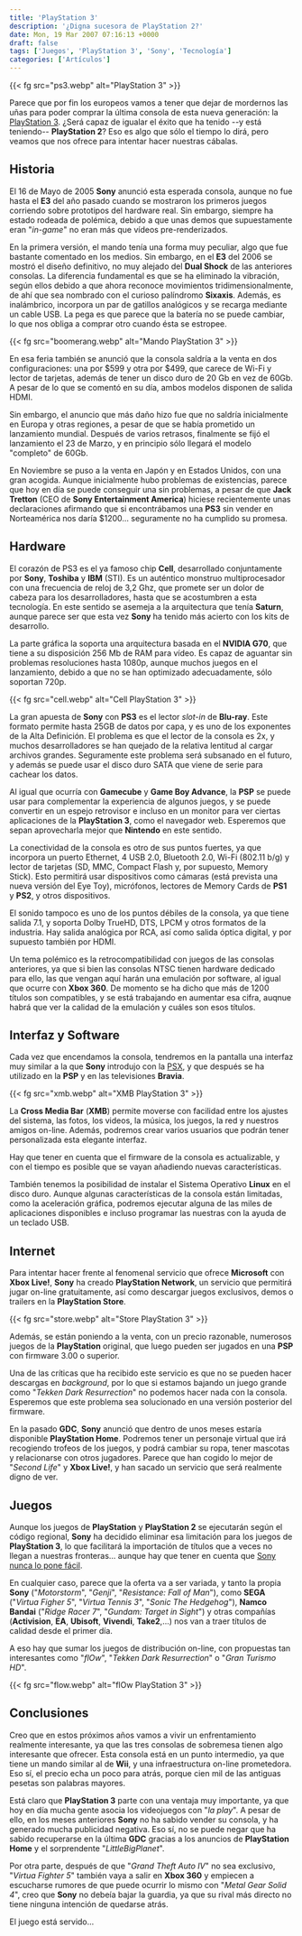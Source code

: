 ```yaml
---
title: 'PlayStation 3'
description: '¿Digna sucesora de PlayStation 2?'
date: Mon, 19 Mar 2007 07:16:13 +0000
draft: false
tags: ['Juegos', 'PlayStation 3', 'Sony', 'Tecnología']
categories: ['Artículos']
---
```


{{< fg src="ps3.webp" alt="PlayStation 3" >}}

Parece que por fin los europeos vamos a tener que dejar de mordernos las uñas para poder comprar la última consola de esta nueva generación: la [PlayStation 3](http://es.wikipedia.org/wiki/PlayStation_3). ¿Será capaz de igualar el éxito que ha tenido --y está teniendo-- **PlayStation 2**? Eso es algo que sólo el tiempo lo dirá, pero veamos que nos ofrece para intentar hacer nuestras cábalas.

## Historia

El 16 de Mayo de 2005 **Sony** anunció esta esperada consola, aunque no fue hasta el **E3** del año pasado cuando se mostraron los primeros juegos corriendo sobre prototipos del hardware real. Sin embargo, siempre ha estado rodeada de polémica, debido a que unas demos que supuestamente eran "_in-game_" no eran más que vídeos pre-renderizados.

En la primera versión, el mando tenía una forma muy peculiar, algo que fue bastante comentado en los medios. Sin embargo, en el **E3** del 2006 se mostró el diseño definitivo, no muy alejado del **Dual Shock** de las anteriores consolas. La diferencia fundamental es que se ha eliminado la vibración, según ellos debido a que ahora reconoce movimientos tridimensionalmente, de ahí que sea nombrado con el curioso palíndromo **Sixaxis**. Además, es inalámbrico, incorpora un par de gatillos analógicos y se recarga mediante un cable USB. La pega es que parece que la batería no se puede cambiar, lo que nos obliga a comprar otro cuando ésta se estropee.

{{< fg src="boomerang.webp" alt="Mando PlayStation 3" >}}

En esa feria también se anunció que la consola saldría a la venta en dos configuraciones: una por $599 y otra por $499, que carece de Wi-Fi y lector de tarjetas, además de tener un disco duro de 20 Gb en vez de 60Gb. A pesar de lo que se comentó en su día, ambos modelos disponen de salida HDMI.

Sin embargo, el anuncio que más daño hizo fue que no saldría inicialmente en Europa y otras regiones, a pesar de que se había prometido un lanzamiento mundial. Después de varios retrasos, finalmente se fijó el lanzamiento el 23 de Marzo, y en principio sólo llegará el modelo "completo" de 60Gb.

En Noviembre se puso a la venta en Japón y en Estados Unidos, con una gran acogida. Aunque inicialmente hubo problemas de existencias, parece que hoy en día se puede conseguir una sin problemas, a pesar de que **Jack Tretton** (CEO de **Sony Entertainment America**) hiciese recientemente unas declaraciones afirmando que si encontrábamos una **PS3** sin vender en Norteamérica nos daría $1200... seguramente no ha cumplido su promesa.

## Hardware

El corazón de PS3 es el ya famoso chip **Cell**, desarrollado conjuntamente por **Sony**, **Toshiba** y **IBM** (STI). Es un auténtico monstruo multiprocesador con una frecuencia de reloj de 3,2 Ghz, que promete ser un dolor de cabeza para los desarrolladores, hasta que se acostumbren a esta tecnología. En este sentido se asemeja a la arquitectura que tenía **Saturn**, aunque parece ser que esta vez **Sony** ha tenido más acierto con los kits de desarrollo.

La parte gráfica la soporta una arquitectura basada en el **NVIDIA G70**, que tiene a su disposición 256 Mb de RAM para vídeo. Es capaz de aguantar sin problemas resoluciones hasta 1080p, aunque muchos juegos en el lanzamiento, debido a que no se han optimizado adecuadamente, sólo soportan 720p.

{{< fg src="cell.webp" alt="Cell PlayStation 3" >}}

La gran apuesta de **Sony** con **PS3** es el lector _slot-in_ de **Blu-ray**. Este formato permite hasta 25GB de datos por capa, y es uno de los exponentes de la Alta Definición. El problema es que el lector de la consola es 2x, y muchos desarrolladores se han quejado de la relativa lentitud al cargar archivos grandes. Seguramente este problema será subsanado en el futuro, y además se puede usar el disco duro SATA que viene de serie para cachear los datos.

Al igual que ocurría con **Gamecube** y **Game Boy Advance**, la **PSP** se puede usar para complementar la experiencia de algunos juegos, y se puede convertir en un espejo retrovisor e incluso en un monitor para ver ciertas aplicaciones de la **PlayStation 3**, como el navegador web. Esperemos que sepan aprovecharla mejor que **Nintendo** en este sentido.

La conectividad de la consola es otro de sus puntos fuertes, ya que incorpora un puerto Ethernet, 4 USB 2.0, Bluetooth 2.0, Wi-Fi (802.11 b/g) y lector de tarjetas (SD, MMC, Compact Flash y, por supuesto, Memory Stick). Esto permitirá usar dispositivos como cámaras (está prevista una nueva versión del Eye Toy), micrófonos, lectores de Memory Cards de **PS1** y **PS2**, y otros dispositivos.

El sonido tampoco es uno de los puntos débiles de la consola, ya que tiene salida 7.1, y soporta Dolby TrueHD, DTS, LPCM y otros formatos de la industria. Hay salida analógica por RCA, así como salida óptica digital, y por supuesto también por HDMI.

Un tema polémico es la retrocompatibilidad con juegos de las consolas anteriores, ya que si bien las consolas NTSC tienen hardware dedicado para ello, las que vengan aquí harán una emulación por software, al igual que ocurre con **Xbox 360**. De momento se ha dicho que más de 1200 títulos son compatibles, y se está trabajando en aumentar esa cifra, auqnue habrá que ver la calidad de la emulación y cuáles son esos títulos.

## Interfaz y Software

Cada vez que encendamos la consola, tendremos en la pantalla una interfaz muy similar a la que **Sony** introdujo con la [PSX](http://en.wikipedia.org/wiki/PSX_%28DVR%29), y que después se ha utilizado en la **PSP** y en las televisiones **Bravia**.

{{< fg src="xmb.webp" alt="XMB PlayStation 3" >}}

La **Cross Media Bar** (**XMB**) permite moverse con facilidad entre los ajustes del sistema, las fotos, los videos, la música, los juegos, la red y nuestros amigos on-line. Además, podremos crear varios usuarios que podrán tener personalizada esta elegante interfaz.

Hay que tener en cuenta que el firmware de la consola es actualizable, y con el tiempo es posible que se vayan añadiendo nuevas características.

También tenemos la posibilidad de instalar el Sistema Operativo **Linux** en el disco duro. Aunque algunas características de la consola están limitadas, como la aceleración gráfica, podremos ejecutar alguna de las miles de aplicaciones disponibles e incluso programar las nuestras con la ayuda de un teclado USB.

## Internet

Para intentar hacer frente al fenomenal servicio que ofrece **Microsoft** con **Xbox Live!**, **Sony** ha creado **PlayStation Network**, un servicio que permitirá jugar on-line gratuitamente, así como descargar juegos exclusivos, demos o trailers en la **PlayStation Store**.

{{< fg src="store.webp" alt="Store PlayStation 3" >}}

Además, se están poniendo a la venta, con un precio razonable, numerosos juegos de la **PlayStation** original, que luego pueden ser jugados en una **PSP** con firmware 3.00 o superior.

Una de las críticas que ha recibido este servicio es que no se pueden hacer descargas en _background_, por lo que si estamos bajando un juego grande como "_Tekken Dark Resurrection_" no podemos hacer nada con la consola. Esperemos que este problema sea solucionado en una versión posterior del firmware.

En la pasado **GDC**, **Sony** anunció que dentro de unos meses estaría disponible **PlayStation Home**. Podremos tener un personaje virtual que irá recogiendo trofeos de los juegos, y podrá cambiar su ropa, tener mascotas y relacionarse con otros jugadores. Parece que han cogido lo mejor de "_Second Life_" y **Xbox Live!**, y han sacado un servicio que será realmente digno de ver.

## Juegos

Aunque los juegos de **PlayStation** y **PlayStation 2** se ejecutarán según el código regional, **Sony** ha decidido eliminar esa limitación para los juegos de **PlayStation 3**, lo que facilitará la importación de títulos que a veces no llegan a nuestras fronteras... aunque hay que tener en cuenta que [Sony nunca lo pone fácil](/lik-sang-cierra-gracias-a-sony/).

En cualquier caso, parece que la oferta va a ser variada, y tanto la propia **Sony** ("_Motorstorm_", "_Genji_", "_Resistance: Fall of Man_"), como **SEGA** ("_Virtua Figher 5_", "_Virtua Tennis 3_", "_Sonic The Hedgehog_"), **Namco Bandai** ("_Ridge Racer 7_", "_Gundam: Target in Sight_") y otras compañías (**Activision**, **EA**, **Ubisoft**, **Vivendi**, **Take2**,...) nos van a traer títulos de calidad desde el primer día.

A eso hay que sumar los juegos de distribución on-line, con propuestas tan interesantes como "_flOw_", "_Tekken Dark Resurrection_" o "_Gran Turismo HD_".

{{< fg src="flow.webp" alt="flOw PlayStation 3" >}}

## Conclusiones

Creo que en estos próximos años vamos a vivir un enfrentamiento realmente interesante, ya que las tres consolas de sobremesa tienen algo interesante que ofrecer. Esta consola está en un punto intermedio, ya que tiene un mando similar al de **Wii**, y una infraestructura on-line prometedora. Eso sí, el precio echa un poco para atrás, porque cien mil de las antiguas pesetas son palabras mayores.

Está claro que **PlayStation 3** parte con una ventaja muy importante, ya que hoy en día mucha gente asocia los videojuegos con "_la play_". A pesar de ello, en los meses anteriores **Sony** no ha sabido vender su consola, y ha generado mucha publicidad negativa. Eso sí, no se puede negar que ha sabido recuperarse en la última **GDC** gracias a los anuncios de **PlayStation Home** y el sorprendente "_LittleBigPlanet_".

Por otra parte, después de que "_Grand Theft Auto IV_" no sea exclusivo, "_Virtua Fighter 5_" también vaya a salir en **Xbox 360** y empiecen a escucharse rumores de que puede ocurrir lo mismo con "_Metal Gear Solid 4_", creo que **Sony** no debeía bajar la guardia, ya que su rival más directo no tiene ninguna intención de quedarse atrás.

El juego está servido...